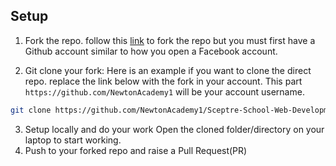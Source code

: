 
## Setup

1. Fork the repo. follow this [link]([https://github.com/NewtonAcademy1/Sceptre-School-Web-Development/fork]) to fork the repo but you must first have a Github account similar to how you open a Facebook account.

2. Git clone your fork: Here is an example if you want to clone the direct repo. replace the link below with the fork in your account. This part `https://github.com/NewtonAcademy1` will be your account username.

  ```bash
  git clone https://github.com/NewtonAcademy1/Sceptre-School-Web-Development.git
  ```

3. Setup locally and do your work
   Open the cloned folder/directory on your laptop to start working.
4. Push to your forked repo and raise a Pull Request(PR)
